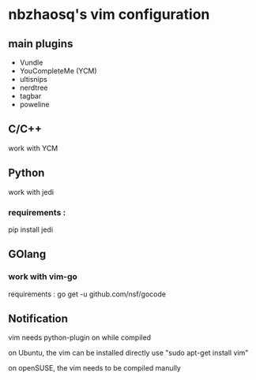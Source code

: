 nbzhaosq's vim configuration
============================

## main plugins
- Vundle
- YouCompleteMe (YCM)  
- ultisnips
- nerdtree
- tagbar
- poweline


## C/C++ 
work with YCM

## Python
work with jedi
### requirements : 
pip install jedi

## GOlang
### work with vim-go
requirements :
go get -u github.com/nsf/gocode

## Notification
vim needs python-plugin on while compiled

on Ubuntu, the vim can be installed directly use "sudo apt-get install vim"

on openSUSE, the vim needs to be compiled manully
